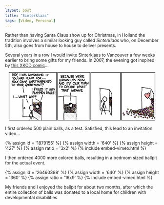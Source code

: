 ```yaml
---
layout: post
title: "Sinterklaas"
tags: [Video, Personal]
---
```


Rather than having Santa Claus show up for Christmas, in Holland the tradition
involves a similar looking guy called _Sinterklaas_ who, on December
5th, also goes from house to house to deliver presents.

Several years in a row I would invite Sinterklaas to Vancouver a few weeks earlier
to bring some gifts for my friends. In 2007, the evening got inspired by <a href="http://xkcd.com/150/">this XKCD comic</a>...

<center>
<img src="/images/xkcd-ballpit.png"/>
</center>

I first ordered 500 plain balls, as a test. Satisfied, this lead to an invitation video...

{% assign id = '1879155' %}
{% assign width = '640' %}
{% assign height = '427' %}
{% assign ratio = '3x2' %}
{% include embed-vimeo.html %}

I then ordered 4000 more colored balls, resulting in a bedroom sized ballpit for the actual event.

{% assign id = '26460398' %}
{% assign width = '640' %}
{% assign height = '360' %}
{% assign ratio = '16x9' %}
{% include embed-vimeo.html %}

My friends and I enjoyed the ballpit for about two months, after which the entire collection of balls was donated to a
local home for children with developmental disabilities.
